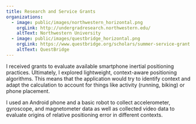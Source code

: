 ```yaml
---
title: Research and Service Grants
organizations:
  - image: public/images/northwestern_horizontal.png
    orgLink: http://undergradresearch.northwestern.edu/
    altText: Northwestern University
  - image: public/images/questbridge_horizontal.png
    orgLink: https://www.questbridge.org/scholars/summer-service-grant
    altText: QuestBridge
---
```


<p> I received grants to evaluate available smartphone inertial positioning practices. Ultimately, I explored lightweight, context-aware positioning algorithms. This means that the application would try to identify context and adapt the calculation to account for things like activity (running, biking) or phone placement. </p>

<p> I used an Android phone and a basic robot to collect accelerometer, gyroscope, and magnetometer data as well as collected video data to evaluate origins of relative positioning error in different contexts. </p>

